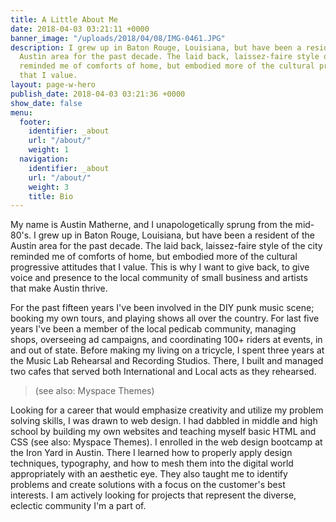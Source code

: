 ```yaml
---
title: A Little About Me
date: 2018-04-03 03:21:11 +0000
banner_image: "/uploads/2018/04/08/IMG-0461.JPG"
description: I grew up in Baton Rouge, Louisiana, but have been a resident of the
  Austin area for the past decade. The laid back, laissez-faire style of the city
  reminded me of comforts of home, but embodied more of the cultural progressive attitudes
  that I value.
layout: page-w-hero
publish_date: 2018-04-03 03:21:36 +0000
show_date: false
menu:
  footer:
    identifier: _about
    url: "/about/"
    weight: 1
  navigation:
    identifier: _about
    url: "/about/"
    weight: 3
    title: Bio
---
```


My name is Austin Matherne, and I unapologetically sprung from the mid-80's. I grew up in Baton Rouge, Louisiana, but have been a resident of the Austin area for the past decade. The laid back, laissez-faire style of the city reminded me of comforts of home, but embodied more of the cultural progressive attitudes that I value. This is why I want to give back, to give voice and presence to the local community of small business and artists that make Austin thrive.

For the past fifteen years I've been involved in the DIY punk music scene; booking my own tours, and playing shows all over the country. For last five years I've been a member of the local pedicab community, managing shops, overseeing ad campaigns, and coordinating 100+ riders at events, in and out of state. Before making my living on a tricycle, I spent three years at the Music Lab Rehearsal and Recording Studios. There, I built and managed two cafes that served both International and Local acts as they rehearsed.

> (see also: Myspace Themes)

Looking for a career that would emphasize creativity and utilize my problem solving skills, I was drawn to web design. I had dabbled in middle and high school by building my own websites and teaching myself basic HTML and CSS (see also: Myspace Themes). I enrolled in the web design bootcamp at the Iron Yard in Austin. There I learned how to properly apply design techniques, typography, and how to mesh them into the digital world appropriately with an aesthetic eye. They also taught me to identify problems and create solutions with a focus on the customer's best interests. I am actively looking for projects that represent the diverse, eclectic community I'm a part of.